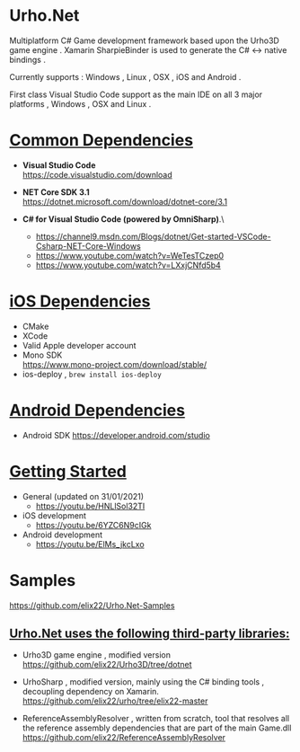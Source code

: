 # Urho.Net
Multiplatform C# Game development framework based upon the Urho3D game engine .
Xamarin SharpieBinder is used to generate the C# <-> native bindings .

Currently supports :  Windows , Linux , OSX , iOS and Android . 

First class Visual Studio Code support as the main IDE on all 3 major platforms , Windows , OSX and Linux .

# <u> Common Dependencies </u>
- **Visual Studio Code** \
  https://code.visualstudio.com/download

- **NET Core SDK 3.1**  \
  https://dotnet.microsoft.com/download/dotnet-core/3.1

- **C# for Visual Studio Code (powered by OmniSharp)**.\
  - https://channel9.msdn.com/Blogs/dotnet/Get-started-VSCode-Csharp-NET-Core-Windows
  - https://www.youtube.com/watch?v=WeTesTCzep0
  - https://www.youtube.com/watch?v=LXxjCNfd5b4

# <u> iOS Dependencies </u>
- CMake
- XCode
- Valid Apple developer account
- Mono SDK \
  https://www.mono-project.com/download/stable/
- ios-deploy , `brew install ios-deploy`

# <u> Android Dependencies </u>
- Android SDK https://developer.android.com/studio

# <u> Getting Started </u>
- General (updated on 31/01/2021)
  - https://youtu.be/HNLlSol32TI
- iOS development
  - https://youtu.be/6YZC6N9cIGk
- Android development
  - https://youtu.be/ElMs_jkcLxo

# Samples 
https://github.com/elix22/Urho.Net-Samples

## <u> Urho.Net uses the following third-party libraries: </u>

- Urho3D game engine  , modified version \
  https://github.com/elix22/Urho3D/tree/dotnet

- UrhoSharp , modified version, mainly using the C# binding tools , decoupling dependency on Xamarin.\
  https://github.com/elix22/urho/tree/elix22-master

- ReferenceAssemblyResolver , written from scratch, tool that resolves all the reference assembly dependencies that are part of the main Game.dll\
  https://github.com/elix22/ReferenceAssemblyResolver
